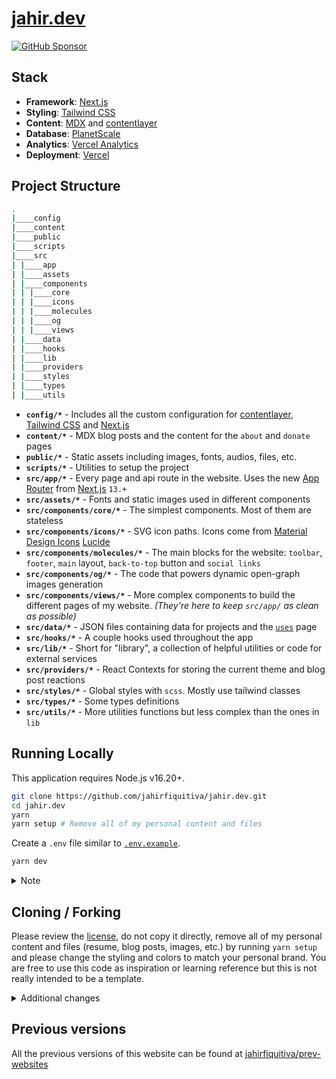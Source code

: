 # [jahir.dev](https://jahir.dev)

[![GitHub Sponsor](https://img.shields.io/static/v1?label=Sponsor&message=%E2%9D%A4&logo=GitHub&color=ff69b4)](https://github.com/sponsors/jahirfiquitiva)

## Stack

- **Framework**: [Next.js](https://nextjs.org/)
- **Styling**: [Tailwind CSS](https://tailwindcss.com/)
- **Content**: [MDX](https://github.com/mdx-js/mdx) and [contentlayer](https://contentlayer.dev)
- **Database**: [PlanetScale](https://planetscale.com/)
- **Analytics**: [Vercel Analytics](https://vercel.com/analytics)
- **Deployment**: [Vercel](https://vercel.com)

## Project Structure

```bash
.
|____config
|____content
|____public
|____scripts
|____src
| |____app
| |____assets
| |____components
| | |____core
| | |____icons
| | |____molecules
| | |____og
| | |____views
| |____data
| |____hooks
| |____lib
| |____providers
| |____styles
| |____types
| |____utils
```

- **`config/*`** - Includes all the custom configuration for [contentlayer](https://contentlayer.dev), [Tailwind CSS](https://tailwindcss.com/) and [Next.js](https://nextjs.org/)
- **`content/*`** - MDX blog posts and the content for the `about` and `donate` pages
- **`public/*`** - Static assets including images, fonts, audios, files, etc.
- **`scripts/*`** - Utilities to setup the project
- **`src/app/*`** - Every page and api route in the website. Uses the new [App Router](https://beta.nextjs.org/docs/getting-started#introducing-the-app-router) from [Next.js](https://nextjs.org/) `13.+`
- **`src/assets/*`** - Fonts and static images used in different components
- **`src/components/core/*`** - The simplest components. Most of them are stateless
- **`src/components/icons/*`** - SVG icon paths. Icons come from [Material Design Icons](https://pictogrammers.com/library/mdi/) [Lucide](https://lucide.dev/)
- **`src/components/molecules/*`** - The main blocks for the website: `toolbar`, `footer`, `main` layout, `back-to-top` button and `social links`
- **`src/components/og/*`** - The code that powers dynamic open-graph images generation
- **`src/components/views/*`** - More complex components to build the different pages of my website. _(They're here to keep `src/app/` as clean as possible)_
- **`src/data/*`** - JSON files containing data for projects and the [`uses`](https://jahir.dev/uses) page
- **`src/hooks/*`** - A couple hooks used throughout the app
- **`src/lib/*`** - Short for "library", a collection of helpful utilities or code for external services
- **`src/providers/*`** - React Contexts for storing the current theme and blog post reactions
- **`src/styles/*`** - Global styles with `scss`. Mostly use tailwind classes
- **`src/types/*`** - Some types definitions
- **`src/utils/*`** - More utilities functions but less complex than the ones in `lib`

## Running Locally

This application requires Node.js v16.20+.

```bash
git clone https://github.com/jahirfiquitiva/jahir.dev.git
cd jahir.dev
yarn
yarn setup # Remove all of my personal content and files
```

Create a `.env` file similar to [`.env.example`](https://github.com/jahirfiquitiva/jahir.dev/blob/main/.env.example).

```bash
yarn dev
```

<details>

<summary>Note</summary>

Some things might be broken or not found because the `yarn setup` script will remove many files.
Please double check the code and implementations.

</details>

## Cloning / Forking

Please review the [license](https://github.com/jahirfiquitiva/jahir.dev/blob/main/LICENSE), do not copy it directly, remove all of my personal content and files (resume, blog posts, images, etc.) by running `yarn setup` and please change the styling and colors to match your personal brand. You are free to use this code as inspiration or learning reference but this is not really intended to be a template.

<details>

<summary>Additional changes</summary>

Make sure to set the `IS_TEMPLATE` environment variable to false.
Otherwise, the colors in the website might be inverted. (See `src/styles/globals.scss`)

</details>

## Previous versions

All the previous versions of this website can be found at [jahirfiquitiva/prev-websites](https://github.com/jahirfiquitiva/prev-websites)
